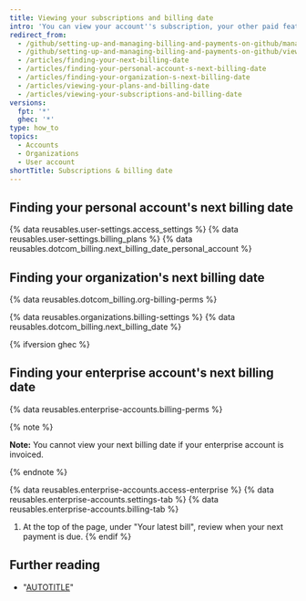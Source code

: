 ```yaml
---
title: Viewing your subscriptions and billing date
intro: 'You can view your account''s subscription, your other paid features and products, and your next billing date in your account''s billing settings.'
redirect_from:
  - /github/setting-up-and-managing-billing-and-payments-on-github/managing-your-github-billing-settings/viewing-your-subscriptions-and-billing-date
  - /github/setting-up-and-managing-billing-and-payments-on-github/viewing-your-subscriptions-and-billing-date
  - /articles/finding-your-next-billing-date
  - /articles/finding-your-personal-account-s-next-billing-date
  - /articles/finding-your-organization-s-next-billing-date
  - /articles/viewing-your-plans-and-billing-date
  - /articles/viewing-your-subscriptions-and-billing-date
versions:
  fpt: '*'
  ghec: '*'
type: how_to
topics:
  - Accounts
  - Organizations
  - User account
shortTitle: Subscriptions & billing date
---
```

## Finding your personal account's next billing date

{% data reusables.user-settings.access_settings %}
{% data reusables.user-settings.billing_plans %}
{% data reusables.dotcom_billing.next_billing_date_personal_account %}

## Finding your organization's next billing date

{% data reusables.dotcom_billing.org-billing-perms %}

{% data reusables.organizations.billing-settings %}
{% data reusables.dotcom_billing.next_billing_date %}

{% ifversion ghec %}

## Finding your enterprise account's next billing date

{% data reusables.enterprise-accounts.billing-perms %}

{% note %}

**Note:** You cannot view your next billing date if your enterprise account is invoiced.

{% endnote %}

{% data reusables.enterprise-accounts.access-enterprise %}
{% data reusables.enterprise-accounts.settings-tab %}
{% data reusables.enterprise-accounts.billing-tab %}
1. At the top of the page, under "Your latest bill", review when your next payment is due.
{% endif %}

## Further reading

* "[AUTOTITLE](/billing/managing-the-plan-for-your-github-account/about-billing-for-plans)"
